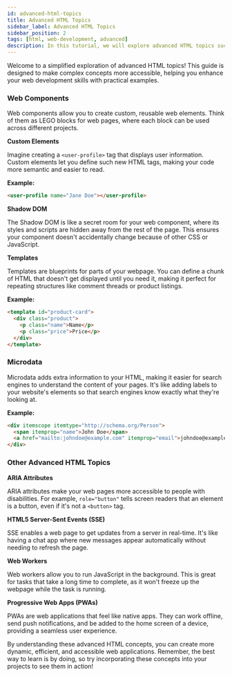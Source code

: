 ```yaml
---
id: advanced-html-topics
title: Advanced HTML Topics
sidebar_label: Advanced HTML Topics
sidebar_position: 2
tags: [html, web-development, advanced]
description: In this tutorial, we will explore advanced HTML topics such as web components, microdata, and more.
---
```


Welcome to a simplified exploration of advanced HTML topics! This guide is designed to make complex concepts more accessible, helping you enhance your web development skills with practical examples.

### Web Components

Web components allow you to create custom, reusable web elements. Think of them as LEGO blocks for web pages, where each block can be used across different projects.

**Custom Elements**

Imagine creating a `<user-profile>` tag that displays user information. Custom elements let you define such new HTML tags, making your code more semantic and easier to read.

**Example:**
```html
<user-profile name="Jane Doe"></user-profile>
```

**Shadow DOM**

The Shadow DOM is like a secret room for your web component, where its styles and scripts are hidden away from the rest of the page. This ensures your component doesn't accidentally change because of other CSS or JavaScript.

**Templates**

Templates are blueprints for parts of your webpage. You can define a chunk of HTML that doesn't get displayed until you need it, making it perfect for repeating structures like comment threads or product listings.

**Example:**
```html
<template id="product-card">
  <div class="product">
    <p class="name">Name</p>
    <p class="price">Price</p>
  </div>
</template>
```

### Microdata

Microdata adds extra information to your HTML, making it easier for search engines to understand the content of your pages. It's like adding labels to your website's elements so that search engines know exactly what they're looking at.

**Example:**
```html
<div itemscope itemtype="http://schema.org/Person">
  <span itemprop="name">John Doe</span>
  <a href="mailto:johndoe@example.com" itemprop="email">johndoe@example.com</a>
</div>
```

### Other Advanced HTML Topics

**ARIA Attributes**

ARIA attributes make your web pages more accessible to people with disabilities. For example, `role="button"` tells screen readers that an element is a button, even if it's not a `<button>` tag.

**HTML5 Server-Sent Events (SSE)**

SSE enables a web page to get updates from a server in real-time. It's like having a chat app where new messages appear automatically without needing to refresh the page.

**Web Workers**

Web workers allow you to run JavaScript in the background. This is great for tasks that take a long time to complete, as it won't freeze up the webpage while the task is running.

**Progressive Web Apps (PWAs)**

PWAs are web applications that feel like native apps. They can work offline, send push notifications, and be added to the home screen of a device, providing a seamless user experience.

By understanding these advanced HTML concepts, you can create more dynamic, efficient, and accessible web applications. Remember, the best way to learn is by doing, so try incorporating these concepts into your projects to see them in action!